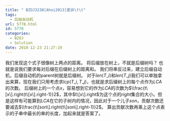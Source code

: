 ```yaml
---
title: " BZOJ3238[Ahoi2013]差异\t\t"
tags:
  - 后缀自动机
url: 5778.html
id: 5778
categories:
  - BZOJ
  - Solution
date: 2018-12-23 21:27:19
---
```


我们发现这个式子很像树上两点的距离。 将后缀放在树上，不就是后缀树吗？ 也就是说我们要求每对后缀在后缀树上的距离和。 我们将串反过来，建立后缀自动机，后缀自动机的parent树就是后缀树。 对于$len(T\_i)$和$len(T\_j)$我们可以单独拿出来算，现在我们只用考虑求$lcp(T\_i,T\_j)$，也就是求后缀树上的每个点作为$LCA$的次数。 后缀树上的一个点$x$，容易想到它的作为$LCA$的次数为$\\frac{t\[x\].right(t\[x\].right-1)}2$，其中$t\[x\].right$为这个点的$right$集合的大小。但是这样有可能算到$LCA$在它的子树内的情况，因此对于一个儿子$son$，贡献次数还要减去$\\frac{t\[son\].right(t\[son\].right-1)}2$。 算出贡献次数再乘上这个点表示的子串中最长的串的长度，加起来就是答案了。